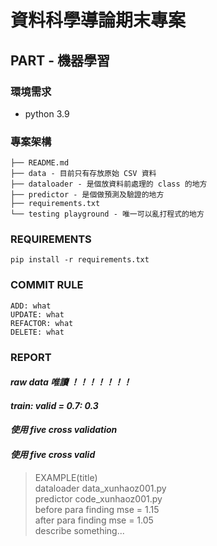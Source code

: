 # 資料科學導論期末專案
## PART - 機器學習

### 環境需求
* python 3.9

### 專案架構
```
├── README.md
├── data - 目前只有存放原始 CSV 資料
├── dataloader - 是個放資料前處理的 class 的地方
├── predictor - 是個做預測及驗證的地方
├── requirements.txt
└── testing playground - 唯一可以亂打程式的地方

```

### REQUIREMENTS
```shell
pip install -r requirements.txt
```

### COMMIT RULE
```
ADD: what
UPDATE: what
REFACTOR: what
DELETE: what
```


### REPORT
#### **_raw data 唯讀 ！！！！！！！_**
#### **_train: valid = 0.7: 0.3_**
#### **_使用 five cross validation_**
#### **_使用 five cross valid_**

> EXAMPLE(title) \
> dataloader data_xunhaoz001.py \
> predictor code_xunhaoz001.py \
> before para finding mse = 1.15 \
> after para finding mse = 1.05 \
> describe something...

